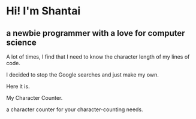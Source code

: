 <h1>Hi! I'm Shantai</h1>
<h2>a newbie programmer with a love for computer science</h2>

<p>A lot of times, I find that I need to know the character length of my lines of code.</p>
<p>I decided to stop the Google searches and just make my own.</p>

<p>Here it is.</p>
<p>My Character Counter.</p>
<p>a character counter for your character-counting needs.</p>
